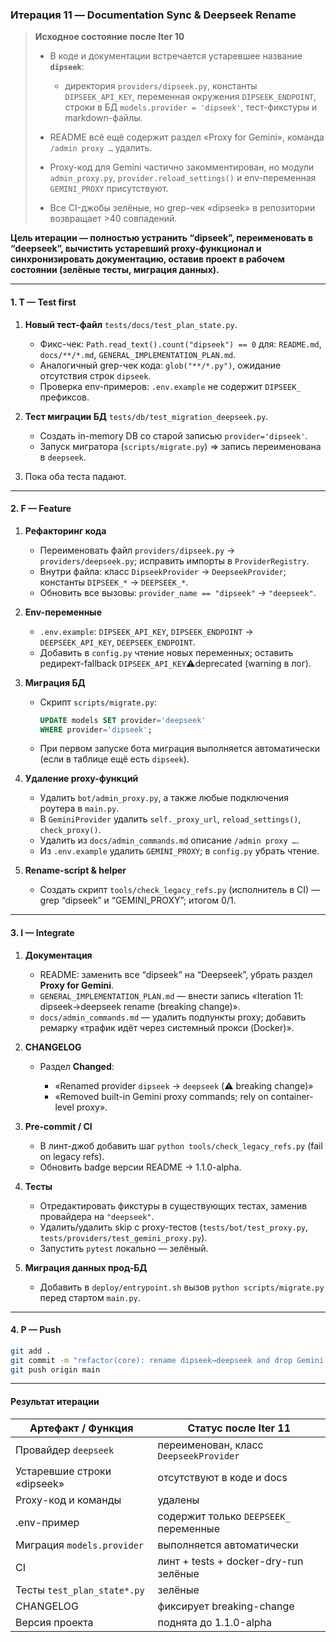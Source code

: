 ### Итерация 11 — **Documentation Sync & Deepseek Rename**

> **Исходное состояние после Iter 10**
>
> * В коде и документации встречается устаревшее название **`dipseek`**:
>
>   * директория `providers/dipseek.py`, константы `DIPSEEK_API_KEY`, переменная окружения `DIPSEEK_ENDPOINT`, строки в БД `models.provider = 'dipseek'`, тест-фикстуры и markdown-файлы.
> * README всё ещё содержит раздел «Proxy for Gemini», команда `/admin proxy …` удалить.
> * Proxy-код для Gemini частично закомментирован, но модули `admin_proxy.py`, `provider.reload_settings()` и env-переменная `GEMINI_PROXY` присутствуют.
> * Все CI-джобы зелёные, но grep-чек «dipseek» в репозитории возвращает >40 совпадений.

**Цель итерации — полностью устранить “dipseek”, переименовать в “deepseek”, вычистить устаревший proxy-функционал и синхронизировать документацию, оставив проект в рабочем состоянии (зелёные тесты, миграция данных).**

---

#### 1. **T — Test first**

1. **Новый тест-файл** `tests/docs/test_plan_state.py`.

   * Фикс-чек: `Path.read_text().count("dipseek") == 0` для:
     `README.md`, `docs/**/*.md`, `GENERAL_IMPLEMENTATION_PLAN.md`.
   * Аналогичный grep-чек кода: `glob("**/*.py")`, ожидание отсутствия строк `dipseek`.
   * Проверка env-примеров: `.env.example` не содержит `DIPSEEK_` префиксов.
2. **Тест миграции БД** `tests/db/test_migration_deepseek.py`.

   * Создать in-memory DB со старой записью `provider='dipseek'`.
   * Запуск мигратора (`scripts/migrate.py`) ⇒ запись переименована в `deepseek`.
3. Пока оба теста падают.

---

#### 2. **F — Feature**

1. **Рефакторинг кода**

   * Переименовать файл `providers/dipseek.py` → `providers/deepseek.py`; исправить импорты в `ProviderRegistry`.
   * Внутри файла: класс `DipseekProvider` → `DeepseekProvider`; константы `DIPSEEK_*` → `DEEPSEEK_*`.
   * Обновить все вызовы: `provider_name == "dipseek"` → `"deepseek"`.
2. **Env-переменные**

   * `.env.example`: `DIPSEEK_API_KEY`, `DIPSEEK_ENDPOINT` → `DEEPSEEK_API_KEY`, `DEEPSEEK_ENDPOINT`.
   * Добавить в `config.py` чтение новых переменных; оставить редирект-fallback `DIPSEEK_API_KEY`⚠️deprecated (warning в лог).
3. **Миграция БД**

   * Скрипт `scripts/migrate.py`:

     ```sql
     UPDATE models SET provider='deepseek'
     WHERE provider='dipseek';
     ```
   * При первом запуске бота миграция выполняется автоматически (если в таблице ещё есть `dipseek`).
4. **Удаление proxy-функций**

   * Удалить `bot/admin_proxy.py`, а также любые подключения роутера в `main.py`.
   * В `GeminiProvider` удалить `self._proxy_url`, `reload_settings()`, `check_proxy()`.
   * Удалить из `docs/admin_commands.md` описание `/admin proxy …`.
   * Из `.env.example` удалить `GEMINI_PROXY`; в `config.py` убрать чтение.
5. **Rename-script & helper**

   * Создать скрипт `tools/check_legacy_refs.py` (исполнитель в CI) — grep “dipseek” и “GEMINI\_PROXY”; итогом 0/1.

---

#### 3. **I — Integrate**

1. **Документация**

   * README: заменить все “dipseek” на “Deepseek”, убрать раздел **Proxy for Gemini**.
   * `GENERAL_IMPLEMENTATION_PLAN.md` — внести запись «Iteration 11: dipseek→deepseek rename (breaking change)».
   * `docs/admin_commands.md` — удалить подпункты proxy; добавить ремарку «трафик идёт через системный прокси (Docker)».
2. **CHANGELOG**

   * Раздел **Changed**:

     * «Renamed provider `dipseek` → `deepseek` (⚠️ breaking change)»
     * «Removed built-in Gemini proxy commands; rely on container-level proxy».
3. **Pre-commit / CI**

   * В линт-джоб добавить шаг `python tools/check_legacy_refs.py` (fail on legacy refs).
   * Обновить badge версии README → 1.1.0-alpha.
4. **Тесты**

   * Отредактировать фикстуры в существующих тестах, заменив провайдера на `"deepseek"`.
   * Удалить/удалить skip с proxy-тестов (`tests/bot/test_proxy.py`, `tests/providers/test_gemini_proxy.py`).
   * Запустить `pytest` локально — зелёный.
5. **Миграция данных прод-БД**

   * Добавить в `deploy/entrypoint.sh` вызов `python scripts/migrate.py` перед стартом `main.py`.

---

#### 4. **P — Push**

```bash
git add .
git commit -m "refactor(core): rename dipseek→deepseek and drop Gemini proxy"
git push origin main
```

---

#### Результат итерации

| Артефакт / Функция          | Статус после Iter 11                   |
| --------------------------- | -------------------------------------- |
| Провайдер `deepseek`        | переименован, класс `DeepseekProvider` |
| Устаревшие строки «dipseek» | отсутствуют в коде и docs              |
| Proxy-код и команды         | удалены                                |
| .env-пример                 | содержит только `DEEPSEEK_` переменные |
| Миграция `models.provider`  | выполняется автоматически              |
| CI                          | линт + tests + docker-dry-run зелёные  |
| Тесты `test_plan_state*.py` | зелёные                                |
| CHANGELOG                   | фиксирует breaking-change              |
| Версия проекта              | поднята до 1.1.0-alpha                 |
